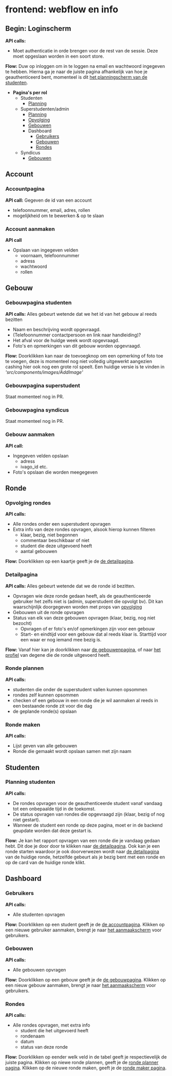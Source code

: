 # frontend: webflow en info



## Begin: Loginscherm

**API calls:** 
 - Moet authenticatie in orde brengen voor de rest van de sessie. Deze moet opgeslaan worden in een soort store.

**Flow:** Duw op inloggen om in te loggen na email en wachtwoord ingegeven te hebben. Hierna ga je naar de juiste pagina afhankelijk van hoe je geauthenticeerd bent, momenteel is dit [het planningscherm van de studenten](#planning-studenten).
- **Pagina's per rol**
	 - Studenten
		 - [Planning](#planning-studenten)
	 - Superstudenten/admin
		 - [Planning](#planning-studenten)
		 - [Opvolging](#opvolging-rondes)
		 - [Gebouwen](#gebouwpagina-superstudent)
		 - Dashboard
			 - [Gebruikers](#gebruikers)
			 - [Gebouwen](#gebouwen)
			 - [Rondes](#rondes)
	- Syndicus
		- [Gebouwen](#gebouwpagina-syndicus)

## Account

### Accountpagina
**API call:** Gegeven de id van een account
- telefoonnummer, email, adres, rollen
- mogelijkheid om te bewerken & op te slaan

### Account aanmaken
**API call**
 - Opslaan van ingegeven velden
	 - voornaam, telefoonnummer
	 - adress
	 - wachtwoord
	 - rollen

## Gebouw

### Gebouwpagina studenten
**API calls:** Alles gebeurt wetende dat we het id van het gebouw al reeds bezitten
- Naam en beschrijving wordt opgevraagd.
- (Telefoonnummer contactpersoon en link naar handleiding)?
 - Het afval voor de huidge week wordt opgevraagd.
 - Foto's en opmerkingen van dit gebouw worden opgevraagd.

**Flow:** Doorklikken kan naar de toevoegknop om een opmerking of foto toe te voegen, deze is momenteel nog niet volledig uitgewerkt aangezien cashing hier ook nog een grote rol speelt. Een huidige versie is te vinden in *'src/components/images/AddImage'*

### Gebouwpagina superstudent
Staat momenteel nog in PR.

### Gebouwpagina syndicus
Staat momenteel nog in PR.

### Gebouw aanmaken
**API call:**
 - Ingegeven velden opslaan
	 - adress
	 - ivago_id etc.
- Foto's opslaan die worden meegegeven


## Ronde

### Opvolging rondes
**API calls:**
- Alle rondes onder een superstudent opvragen
- Extra info van deze rondes opvragen, alsook hierop kunnen filteren
	- klaar, bezig, niet begonnen
	- commentaar beschikbaar of niet
	- student die deze uitgevoerd heeft
	- aantal gebouwen

**Flow:** Doorklikken op een kaartje geeft je de [de detailpagina](#detailpagina).  

### Detailpagina
**API calls:** Alles gebeurt wetende dat we de ronde id bezitten.
- Opvragen wie deze ronde gedaan heeft, als de geauthenticeerde gebruiker het zelfs niet is (admin, superstudent die opvolgt bv). Dit kan waarschijnlijk doorgegeven worden met props van [opvolging](#opvolging-rondes)
 - Gebouwen uit de ronde opvragen
 - Status van elk van deze gebouwen opvragen (klaar, bezig, nog niet bezocht)
	 - Opvragen of er foto's en/of opmerkingen zijn voor een gebouw
	 - Start- en eindtijd voor een gebouw dat al reeds klaar is. Starttijd voor een waar er nog iemand mee bezig is.

**Flow:** Vanaf hier kan je doorklikken naar [de gebouwenpagina](#gebouwpagina-studenten), of naar [het profiel](#profiel) van degene die de ronde uitgevoerd heeft.

### Ronde plannen
**API calls:**
- studenten die onder de superstudent vallen kunnen opsommen
- rondes zelf kunnen opsommen
- checken of een gebouw in een ronde die je wil aanmaken al reeds in een bestaande ronde zit voor die dag
- de geplande ronde(s) opslaan

### Ronde maken
**API calls:**
- Lijst geven van alle gebouwen
- Ronde die gemaakt wordt opslaan samen met zijn naam

## Studenten
### Planning studenten
**API calls:** 
 - De rondes opvragen voor de geauthenticeerde student vanaf vandaag tot een onbepaalde tijd in de toekomst.
 - De status opvragen van rondes die opgevraagd zijn (klaar, bezig of nog niet gestart).
 - Wanneer de student een ronde op deze pagina, moet er in de backend geupdate worden dat deze gestart is.

**Flow:** Je kan het rapport opvragen van een ronde die je vandaag gedaan hebt. Dit doe je door door te klikken naar [de detailpagina](#detailpagina).
 Ook kan je een ronde starten waardoor je ook doorverwezen wordt naar [de detailpagina](#detailpagina) van de huidige ronde, hetzelfde gebeurt als je bezig bent met een ronde en op de card van de huidige ronde klikt.



## Dashboard

### Gebruikers
**API calls:**
 - Alle studenten opvragen
 
 **Flow:** Doorklikken op een student geeft je de [de accountpagina](#accountpagina).  Klikken op een nieuwe gebruiker aanmaken, brengt je naar [het aanmaakscherm](#account-aanmaken) voor gebruikers.

### Gebouwen
**API calls:**
 - Alle gebouwen opvragen
 
 **Flow:** Doorklikken op een gebouw geeft je de [de gebouwpagina](#gebouwpagina-superstudent).  Klikken op een nieuw gebouw aanmaken, brengt je naar [het aanmaakscherm](#gebouw-aanmaken) voor gebruikers.

### Rondes
**API calls:**
 - Alle rondes opvragen, met extra info
	 - student die het uitgevoerd heeft
	 - rondenaam
	 - datum
	 - status van deze ronde
 
 **Flow:** Doorklikken op eender welk veld in de tabel geeft je respectievelijk de juiste pagina. 
 Klikken op niewe ronde plannen, geeft je de [ronde planner pagina](#ronde-plannen).
 Klikken op de nieuwe ronde maken, geeft je de [ronde maker pagina](#ronde-maken).
